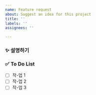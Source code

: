 ```yaml
---
name: Feature request
about: Suggest an idea for this project
title: ''
labels: ''
assignees: ''

---
```


### ✨ 설명하기 

### ✅ To Do List 

- [ ] 작-업 1
- [ ] 작-업 2
- [ ] 작-업 3
